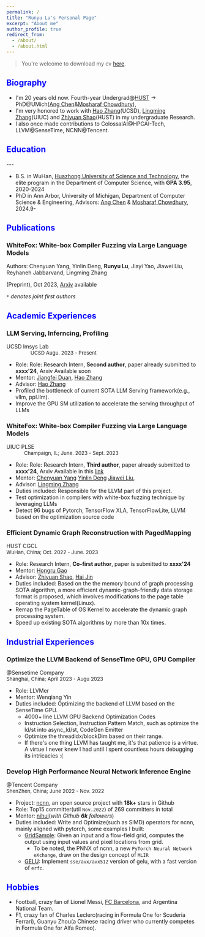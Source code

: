 ```yaml
---
permalink: /
title: "Runyu Lu's Personal Page"
excerpt: "About me"
author_profile: true
redirect_from: 
  - /about/
  - /about.html
---
```


<!-- This is the front page of a website that is powered by the [academicpages template](https://github.com/academicpages/academicpages.github.io) and hosted on GitHub pages. [GitHub pages](https://pages.github.com) is a free service in which websites are built and hosted from code and data stored in a GitHub repository, automatically updating when a new commit is made to the respository. This template was forked from the [Minimal Mistakes Jekyll Theme](https://mmistakes.github.io/minimal-mistakes/) created by Michael Rose, and then extended to support the kinds of content that academics have: publications, talks, teaching, a portfolio, blog posts, and a dynamically-generated CV. You can fork [this repository](https://github.com/academicpages/academicpages.github.io) right now, modify the configuration and markdown files, add your own PDFs and other content, and have your own site for free, with no ads! An older version of this template powers my own personal website at [stuartgeiger.com](http://stuartgeiger.com), which uses [this Github repository](https://github.com/staeiou/staeiou.github.io). -->

> You're welcome to download my cv [here](https://lry89757.github.io/files/CV_RunyuLu.pdf).

<h2 class="col">
<font color=blue>Biography</font>
</h2>
<!-- --- -->

<!-- * 20 years old, fourth-year Undergraduate@[HUST](http://english.hust.edu.cn/) -> PhD@UMich(Ang Chen&Mosharaf Chowdhury) -->
<!-- * the elite program in the Department of Computer Science & Technology, with **GPA 3.95, rank 4th** -->
<!-- * Intern@[UIUC](http://lingming.cs.illinois.edu/index.html), about llvm fuzzing, with the guidance of Chenyuan Yang@UIUC, Lingming Zhang@UIUC -->
<!-- * Intern@[UCSD](https://people.eecs.berkeley.edu/~hao/), about LLM Serving, under the guidance of Jiangfei Duan@CUHK, Hao Zhang@UCSD -->
<!-- * I have optimized the LLVM Backend for [SenseTime](https://www.sensetime.com/)(GPU Compiler Optimization), written many high-performance neural networks operators for [Tencent](https://github.com/Tencent/ncnn) company(Inference Engine), I also have made some contributions to open source projects of [Microsoft](https://github.com/microsoft/AI-System), [Meituan](https://github.com/meituan/YOLOv6), and [Megvii](https://github.com/MegEngine/MegCC).  -->
<!-- * In addition, as the person in charge, I once led a team to complete an industry project of the deployment of object detection and pose estimation models on arm chips, which perfectly meet the high FPS demands.  -->

* I'm 20 years old now. Fourth-year Undergrad@[HUST](http://english.hust.edu.cn/) -> PhD@UMich([Ang Chen](https://web.eecs.umich.edu/~chenang/)&[Mosharaf Chowdhury](https://www.mosharaf.com/)), 
* I'm very honored to work with [Hao Zhang](http://lingming.cs.illinois.edu/index.html)(UCSD), [Lingming Zhang](http://lingming.cs.illinois.edu/index.html)(UIUC) and [Zhiyuan Shao](https://github.com/MrShawCode)(HUST) in my undergraduate Research.
* I also once made contributions to ColossalAI@HPCAI-Tech, LLVM@SenseTime, NCNN@Tencent.

<!-- <h2 class="col"> -->
<!-- <font color=blue>Skills</font> -->
<!-- </h2> -->
<!-- --- -->
<!--  -->
<!-- * **AI:** LLM/CV Model Deployment -->
<!-- * **HPC:** CUDA, Intel SSE, Arm NEON, Assembly, Async Programming -->
<!-- * **Compiler:** Compiler Infra like LLVM, MLIR, Triton -->

<h2 class="col">
<font color=blue>Education</font>
</h2>
---

* B.S. in WuHan, [Huazhong University of Science and Technology](http://english.hust.edu.cn/), the elite program in the Department of Computer Science, with **GPA 3.95**, 2020-2024
* PhD in Ann Arbor, University of Michigan, Department of Computer Science & Engineering, Advisors: [Ang Chen](https://web.eecs.umich.edu/~chenang/) & [Mosharaf Chowdhury](https://www.mosharaf.com/), 2024.9-

<!-- * Looking for chances of Summer research experience in US or Singpore -->
<!-- * B.S. in GitHub, GitHub University, 2012 -->
<!-- * M.S. in Jekyll, GitHub University, 2014 -->
<!-- * Ph.D in Version Control Theory, GitHub University, 2018 (expected) -->

<h2 class="col">
<font color=blue>Publications</font>
</h2>

<!-- -  **Symmetry-Preserving Program Representations for Learning Code Semantics**  [[Arxiv](https://arxiv.org/abs/2310.15991)]
  Kexin Pei, Weichen Li*, Qirui Jin*, **Shuyang Liu**, Scott Geng, Lorenzo Cavallaro, Junfeng Yang, Suman Jana  
  Accepted by [MAPS workshop at ESEC/FSE 2023](https://mapsworkshop.github.io/)  
  Submitted to [ICLR 2024](https://iclr.cc/). Under Review. -->

<div class="section-text col-right">
<h3><a href="#" style="text-decoration: none;"><span class="emph">WhiteFox: White-box Compiler Fuzzing via Large Language Models</span> </a></h3>
</div>

<!-- <div><a href="https://arxiv.org/abs/2310.15991" style="text-decoration: none;">Under Review, xxx/xxxx’24</a></div> -->

Authors: Chenyuan Yang, Yinlin Deng, **Runyu Lu**, Jiayi Yao, Jiawei Liu, Reyhaneh Jabbarvand, Lingming Zhang  
<!-- <br> -->
(Preprint), Oct 2023, [Arxiv](https://arxiv.org/abs/2310.15991) available
<!-- ACM Joint European Software Engineering Conference and Symposium on the Foundations of Software Engineering* -->

<!-- <div class="section-text col-right"> -->
<!-- <h3><a href="#" style="text-decoration: none;"><span class="emph">Efficient Memory Management for Large Dynamic Graph Serving with PagedMapping</span> </a></h3> -->
<!-- </div> -->

<!-- <div><a href="https://lmsys.org/" style="text-decoration: none;">To be submitted, xxxx’24</a></div> -->

<!-- Authors: `*`Hongru Gao, `*`**Runyu Lu**, Zhiyuan Shao, Hai Jin   -->
<!-- *The IEEE International Conference on Data Engineering* -->

`*` *denotes joint first authors*


<h2 class="col">
<font color=blue>Academic Experiences</font>
</h2>

<div class="section-text col-right">
<h3><a href="#" style="text-decoration: none;"><span class="emph">LLM Serving, Inferncing, Profiling</span> </a></h3>
</div>

<div><a href="https://lmsys.org/" style="text-decoration: none;">UCSD lmsys Lab</a>
<font size ="2"> &emsp; &emsp; &emsp; &emsp; &emsp; &emsp; &emsp; &emsp; &emsp; &emsp; &emsp; &emsp; &emsp; &emsp; &emsp; &emsp; &emsp; &emsp; &emsp; &emsp; &emsp; &emsp;&nbsp; &emsp; &emsp; &emsp;&emsp; &emsp; UCSD Augu. 2023 - Present </font>
</div>

<!-- * Role: Research Intern  -->
* Role: Role: Research Intern, **Second author**, paper already submitted to **xxxx'24**, Arxiv Available soon
* Mentor: [Jiangfei Duan](https://jf-d.github.io/), [Hao Zhang](https://people.eecs.berkeley.edu/~hao/)
* Advisor: [Hao Zhang](https://people.eecs.berkeley.edu/~hao/)
* Profiled the bottleneck of current SOTA LLM Serving framework(e.g., vllm, ppl.llm).
* Improve the GPU SM utilization to accelerate the serving throughput of LLMs
<!-- * now coding for one project about acclerating the serving throughput of LLMs. -->

<!-- 0 -->
<div class="section-text col-right">
<h3><a href="#" style="text-decoration: none;"><span class="emph">WhiteFox: White-box Compiler Fuzzing via Large Language Models</span> </a></h3>
</div>

<div><a href="http://lingming.cs.illinois.edu/index.html" style="text-decoration: none;">UIUC PLSE</a>
<font size ="2"> &emsp; &emsp; &emsp; &emsp; &emsp; &emsp; &emsp; &emsp; &emsp; &emsp; &emsp; &emsp; &emsp; &emsp; &emsp; &emsp; &emsp; &emsp; &emsp; &emsp; &emsp; &emsp;&nbsp; &emsp; &emsp; &emsp;&emsp; &emsp; Champaign, IL; June. 2023 - Sept. 2023 </font>
</div>

* Role: Role: Research Intern, **Third author**, paper already submitted to **xxxx'24**, Arxiv Available in this [link](https://arxiv.org/abs/2310.15991)
* Mentor: [Chenyuan Yang](https://yangchenyuan.github.io/) [Yinlin Deng](https://dengyinlin.github.io/) [Jiawei Liu](https://jiawei-site.github.io/),
* Advisor: [Lingming Zhang](http://lingming.cs.illinois.edu/index.html)
* Duties included:  Responsible for the LLVM part of this project. 
* Test optimization in compilers with white-box fuzzing technique by leveraging LLMs
* Detect 96 bugs of Pytorch, TensorFlow XLA, TensorFlowLite, LLVM based on the optimization source code


<!-- 1 -->
<div class="section-text col-right">
<h3><a href="#" style="text-decoration: none;"><span class="emph">Efficient</span>  Dynamic Graph Reconstruction with PagedMapping</a></h3>
</div>

<div><a href="http://grid.hust.edu.cn/" style="text-decoration: none;">HUST CGCL</a>
<font size ="2"> &emsp; &emsp; &emsp; &emsp; &emsp; &emsp; &emsp; &emsp; &emsp; &emsp; &emsp; &emsp; &emsp; &emsp; &emsp; &emsp; &emsp; &emsp; &emsp;&emsp; &emsp; &emsp; &emsp; &emsp; &emsp; WuHan, China; Oct. 2022 - June. 2023 </font>
</div>

* Role: Research Intern, **Co-first author**, paper is submitted to **xxxx'24**
* Mentor: [Hongru Gao](https://github.com/hongrugao) 
* Advisor: [Zhiyuan Shao](https://www.researchgate.net/profile/Zhiyuan-Shao), [Hai Jin](https://scholar.google.ca/citations?user=o02W0aEAAAAJ&hl=en)
* Duties included: Based on the the memory bound of graph processing SOTA algorithm, a more efficient dynamic-graph-friendly data storage format is proposed, which involves modifications to the page table operating system kernel(Linux).
* Remap the PageTable of OS Kernel to accelerate the dynamic graph processing system.
* Speed up existing SOTA algorithms by more than 10x times.

<h2 class="col">
<font color=blue>Industrial Experiences</font>
</h2>

<!-- 1 -->
<div class="section-text col-right">
<h3><a href="#" style="text-decoration: none;"><span class="emph">Optimize the LLVM Backend of SenseTime GPU, GPU Compiler</span></a></h3>
</div>

<div><a href="https://www.sensetime.com/en" style="text-decoration: none;">@Sensetime Company</a>
<font size ="2"> &emsp; &emsp; &emsp; &emsp; &emsp; &emsp; &emsp; &emsp; &emsp;&emsp; &emsp; &emsp; &emsp; &emsp; &emsp; &emsp; &emsp; &emsp; &emsp; Shanghai, China; April 2023 - Augu 2023</font>
</div>

* Role: LLVMer
* Mentor: Wenqiang Yin
* Duties included: Optimizing the backend of LLVM based on the SenseTime GPU.
  * 4000+ line LLVM GPU Backend Optimization Codes
  * Instruction Selection, Instruction Pattern Match, such as optimize the ld/st into async_ld/st, CodeGen Emitter
  * Optimize the threadidx/blockDim based on their range.
  * If there's one thing LLVM has taught me, it's that patience is a virtue. A virtue I never knew I had until I spent countless hours debugging its intricacies :(

<div class="section-text col-right">
<h3><a href="#" style="text-decoration: none;"><span class="emph">Develop High</span> Performance Neural Network Inference Engine</a></h3>
</div>

<!-- 2 -->
<div><a href="https://www.tencent.com/en-us/" style="text-decoration: none;">@Tencent Company</a>
<font size ="2"> &emsp; &emsp; &emsp; &emsp; &emsp; &emsp; &emsp; &emsp; &emsp; &emsp; &emsp; &emsp; &emsp; &emsp; &emsp; &emsp;&nbsp;&emsp; &emsp;&emsp;&nbsp;&emsp; &emsp;&emsp;ShenZhen, China; June 2022 - Nov. 2022 </font>
</div>

* Project: [ncnn](https://github.com/Tencent/ncnn), an open source project with **18k+** stars in Github
* Role: Top15 committer(util `Nov.2022`) of 269 committers in total
* Mentor: [nihui](https://github.com/nihui)(*with Github **6k** followers*)
* Duties included: Write and Optimize(such as SIMD) operators for ncnn, mainly aligned with pytorch, some examples I built:
  * [GridSample](https://github.com/Tencent/ncnn/pull/4288): Given an input and a flow-field grid, computes the output using input values and pixel locations from grid.
      * To be noted, the PNNX of ncnn, a new `PyTorch Neural Network eXchange`, draw on the design concept of `MLIR`
  * [GELU](https://github.com/Tencent/ncnn/pull/4144): Implement `sse/avx/avx512` version of gelu, with a fast version of `erfc`.

<!-- 3 -->
<!-- <div class="section-text col-right"> -->
<!-- <h3><a href="#" style="text-decoration: none;"><span class="emph">Deploy</span> High-FPS AI Models on Arm Chips</a></h3> -->
<!-- </div> -->
<!--  -->
<!-- <div><a href="https://en.fiberhome.com/" style="text-decoration: none;"> @FiberHome Telecommunication Company</a> -->
<!-- <font size ="2"> &emsp; &emsp; &emsp; &emsp; &emsp; &nbsp; WuHan, China; April 2021 - June.2021</font> -->
<!-- </div> -->
<!--  -->
<!-- > Establish a team of 7 undergraduate, 1 postgraduate in total for This Project. -->
<!--  -->
<!-- * Role: **Leader** @ [Dian.AI](https://dian.org.cn/) -->
<!-- * Mentor: [Yayu Gao](https://scholar.google.com.hk/citations?user=o42amRcAAAAJ) -->
<!-- * Mentor of AI Group: [Xinggang Wang](https://scholar.google.com/citations?user=qNCTLV0AAAAJ&hl=en) -->
<!-- * Duties included: As the project leader  -->
  <!-- - Arm CPU/20FPS/ Snapdragon 870 -->
  <!-- - YOLOX/Lite-HRNet -->
  <!-- - pattern match algorithm/Hungarian Algorithm -->

<!-- 2
<div class="section-text col-right">
<h3><a href="#" style="text-decoration: none;"><span class="emph">Explore</span> Backdoor Attack on Transformer Models</a></h3>
</div>

<div><a href="https://mathcenter.hust.edu.cn/Research_Groups/John_Hopcroft_Lab_for_Data_Science.htm" style="text-decoration: none;">John Hopcroft Lab for Data Science</a>
<font size ="2"> &emsp; &emsp; &emsp; &emsp; &emsp; &emsp; &emsp; &emsp; &emsp; &emsp; WuHan, China; April. 2022 - Augu.2023 </font>
</div>

* Role: Research Intern
* Mentor: [Kun He](https://scholar.google.com/citations?user=YTQnGJsAAAAJ&hl=en)
* Duties included:  Research the model security of classic classification models such as ViT and DeiT, with a focus on black-box attacks. -->

<!-- <h2 class="col">
<font color=blue>Honors</font>
</h2>

* Tencent Scholarship (2023)
* Huawei "Intelligent Base" Scholarship (2022)

* Science and Technology Innovation Scholarship(2022), School of Computer Science and Technology, HUST
* Academic Excellence Scholarship(2021), School of Computer Science and Technology, HUST
* Academic Excellence Scholarship(2020), School of Computer Science and Technology, HUST -->

<!-- ### to be completed  -->

<h2 class="col">
<font color=blue>Hobbies</font>
</h2>

* Football, crazy fan of Lionel Messi, [FC Barcelona](https://www.fcbarcelona.com/en/), and Argentina National Team.
* F1, crazy fan of Charles Leclerc(racing in Formula One for Scuderia Ferrari), Guanyu Zhou(a Chinese racing driver who currently competes in Formula One for Alfa Romeo).


<!-- 
A data-driven personal website
======
Like many other Jekyll-based GitHub Pages templates, academicpages makes you separate the website's content from its form. The content & metadata of your website are in structured markdown files, while various other files constitute the theme, specifying how to transform that content & metadata into HTML pages. You keep these various markdown (.md), YAML (.yml), HTML, and CSS files in a public GitHub repository. Each time you commit and push an update to the repository, the [GitHub pages](https://pages.github.com/) service creates static HTML pages based on these files, which are hosted on GitHub's servers free of charge.

Many of the features of dynamic content management systems (like Wordpress) can be achieved in this fashion, using a fraction of the computational resources and with far less vulnerability to hacking and DDoSing. You can also modify the theme to your heart's content without touching the content of your site. If you get to a point where you've broken something in Jekyll/HTML/CSS beyond repair, your markdown files describing your talks, publications, etc. are safe. You can rollback the changes or even delete the repository and start over -- just be sure to save the markdown files! Finally, you can also write scripts that process the structured data on the site, such as [this one](https://github.com/academicpages/academicpages.github.io/blob/master/talkmap.ipynb) that analyzes metadata in pages about talks to display [a map of every location you've given a talk](https://academicpages.github.io/talkmap.html).

Getting started
======
1. Register a GitHub account if you don't have one and confirm your e-mail (required!)
1. Fork [this repository](https://github.com/academicpages/academicpages.github.io) by clicking the "fork" button in the top right. 
1. Go to the repository's settings (rightmost item in the tabs that start with "Code", should be below "Unwatch"). Rename the repository "[your GitHub username].github.io", which will also be your website's URL.
1. Set site-wide configuration and create content & metadata (see below -- also see [this set of diffs](http://archive.is/3TPas) showing what files were changed to set up [an example site](https://getorg-testacct.github.io) for a user with the username "getorg-testacct")
1. Upload any files (like PDFs, .zip files, etc.) to the files/ directory. They will appear at https://[your GitHub username].github.io/files/example.pdf.  
1. Check status by going to the repository settings, in the "GitHub pages" section

Site-wide configuration
------
The main configuration file for the site is in the base directory in [_config.yml](https://github.com/academicpages/academicpages.github.io/blob/master/_config.yml), which defines the content in the sidebars and other site-wide features. You will need to replace the default variables with ones about yourself and your site's github repository. The configuration file for the top menu is in [_data/navigation.yml](https://github.com/academicpages/academicpages.github.io/blob/master/_data/navigation.yml). For example, if you don't have a portfolio or blog posts, you can remove those items from that navigation.yml file to remove them from the header. 

Create content & metadata
------
For site content, there is one markdown file for each type of content, which are stored in directories like _publications, _talks, _posts, _teaching, or _pages. For example, each talk is a markdown file in the [_talks directory](https://github.com/academicpages/academicpages.github.io/tree/master/_talks). At the top of each markdown file is structured data in YAML about the talk, which the theme will parse to do lots of cool stuff. The same structured data about a talk is used to generate the list of talks on the [Talks page](https://academicpages.github.io/talks), each [individual page](https://academicpages.github.io/talks/2012-03-01-talk-1) for specific talks, the talks section for the [CV page](https://academicpages.github.io/cv), and the [map of places you've given a talk](https://academicpages.github.io/talkmap.html) (if you run this [python file](https://github.com/academicpages/academicpages.github.io/blob/master/talkmap.py) or [Jupyter notebook](https://github.com/academicpages/academicpages.github.io/blob/master/talkmap.ipynb), which creates the HTML for the map based on the contents of the _talks directory).

**Markdown generator**

I have also created [a set of Jupyter notebooks](https://github.com/academicpages/academicpages.github.io/tree/master/markdown_generator
) that converts a CSV containing structured data about talks or presentations into individual markdown files that will be properly formatted for the academicpages template. The sample CSVs in that directory are the ones I used to create my own personal website at stuartgeiger.com. My usual workflow is that I keep a spreadsheet of my publications and talks, then run the code in these notebooks to generate the markdown files, then commit and push them to the GitHub repository.

How to edit your site's GitHub repository
------
Many people use a git client to create files on their local computer and then push them to GitHub's servers. If you are not familiar with git, you can directly edit these configuration and markdown files directly in the github.com interface. Navigate to a file (like [this one](https://github.com/academicpages/academicpages.github.io/blob/master/_talks/2012-03-01-talk-1.md) and click the pencil icon in the top right of the content preview (to the right of the "Raw | Blame | History" buttons). You can delete a file by clicking the trashcan icon to the right of the pencil icon. You can also create new files or upload files by navigating to a directory and clicking the "Create new file" or "Upload files" buttons. 

Example: editing a markdown file for a talk
![Editing a markdown file for a talk](/images/editing-talk.png)

For more info
------
More info about configuring academicpages can be found in [the guide](https://academicpages.github.io/markdown/). The [guides for the Minimal Mistakes theme](https://mmistakes.github.io/minimal-mistakes/docs/configuration/) (which this theme was forked from) might also be helpful. -->
